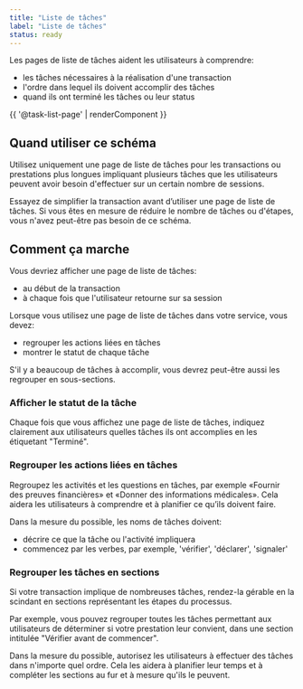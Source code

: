 ```yaml
---
title: "Liste de tâches"
label: "Liste de tâches"
status: ready
---
```


Les pages de liste de tâches aident les utilisateurs à comprendre:

- les tâches nécessaires à la réalisation d'une transaction
- l'ordre dans lequel ils doivent accomplir des tâches
- quand ils ont terminé les tâches ou leur status 

{{ '@task-list-page' | renderComponent }}

## Quand utiliser ce schéma

Utilisez uniquement une page de liste de tâches pour les transactions ou
prestations plus longues impliquant plusieurs tâches que les utilisateurs
peuvent avoir besoin d'effectuer sur un certain nombre de sessions.

Essayez de simplifier la transaction avant d’utiliser une page de liste de
tâches. Si vous êtes en mesure de réduire le nombre de tâches ou d'étapes, vous
n'avez peut-être pas besoin de ce schéma.

## Comment ça marche

Vous devriez afficher une page de liste de tâches:

- au début de la transaction
- à chaque fois que l'utilisateur retourne sur sa session

Lorsque vous utilisez une page de liste de tâches dans votre service, vous
devez:

- regrouper les actions liées en tâches
- montrer le statut de chaque tâche 

S'il y a beaucoup de tâches à accomplir, vous devrez peut-être aussi les
regrouper en sous-sections. 

### Afficher le statut de la tâche

Chaque fois que vous affichez une page de liste de tâches, indiquez clairement
aux utilisateurs quelles tâches ils ont accomplies en les étiquetant "Terminé". 

### Regrouper les actions liées en tâches

Regroupez les activités et les questions en tâches, par exemple «Fournir des
preuves financières» et «Donner des informations médicales». Cela aidera les
utilisateurs à comprendre et à planifier ce qu’ils doivent faire.

Dans la mesure du possible, les noms de tâches doivent:

- décrire ce que la tâche ou l'activité impliquera
- commencez par les verbes, par exemple, 'vérifier', 'déclarer', 'signaler' 

### Regrouper les tâches en sections

Si votre transaction implique de nombreuses tâches, rendez-la gérable en la
scindant en sections représentant les étapes du processus.

Par exemple, vous pouvez regrouper toutes les tâches permettant aux utilisateurs
de déterminer si votre prestation leur convient, dans une section intitulée
"Vérifier avant de commencer".

Dans la mesure du possible, autorisez les utilisateurs à effectuer des tâches
dans n'importe quel ordre. Cela les aidera à planifier leur temps et à compléter
les sections au fur et à mesure qu'ils le peuvent.
